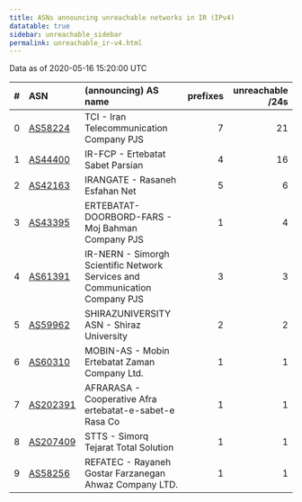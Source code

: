 ```yaml
---
title: ASNs announcing unreachable networks in IR (IPv4)
datatable: true
sidebar: unreachable_sidebar
permalink: unreachable_ir-v4.html
---
```


Data as of 2020-05-16 15:20:00 UTC


<div class="datatable-begin"></div>

|   # | ASN                                      | (announcing) AS name                                                        |   prefixes |   unreachable /24s |
|----:|:-----------------------------------------|:----------------------------------------------------------------------------|-----------:|-------------------:|
|   0 | [AS58224](unreachable_AS58224-v4.html)   | TCI - Iran Telecommunication Company PJS                                    |          7 |                 21 |
|   1 | [AS44400](unreachable_AS44400-v4.html)   | IR-FCP - Ertebatat Sabet Parsian                                            |          4 |                 16 |
|   2 | [AS42163](unreachable_AS42163-v4.html)   | IRANGATE - Rasaneh Esfahan Net                                              |          5 |                  6 |
|   3 | [AS43395](unreachable_AS43395-v4.html)   | ERTEBATAT-DOORBORD-FARS - Moj Bahman Company PJS                            |          1 |                  4 |
|   4 | [AS61391](unreachable_AS61391-v4.html)   | IR-NERN - Simorgh Scientific Network Services and Communication Company PJS |          3 |                  3 |
|   5 | [AS59962](unreachable_AS59962-v4.html)   | SHIRAZUNIVERSITY ASN - Shiraz University                                    |          2 |                  2 |
|   6 | [AS60310](unreachable_AS60310-v4.html)   | MOBIN-AS - Mobin Ertebatat Zaman Company Ltd.                               |          1 |                  1 |
|   7 | [AS202391](unreachable_AS202391-v4.html) | AFRARASA - Cooperative Afra ertebatat-e-sabet-e Rasa Co                     |          1 |                  1 |
|   8 | [AS207409](unreachable_AS207409-v4.html) | STTS - Simorq Tejarat Total Solution                                        |          1 |                  1 |
|   9 | [AS58256](unreachable_AS58256-v4.html)   | REFATEC - Rayaneh Gostar Farzanegan Ahwaz Company LTD.                      |          1 |                  1 |

<div class="datatable-end"></div>